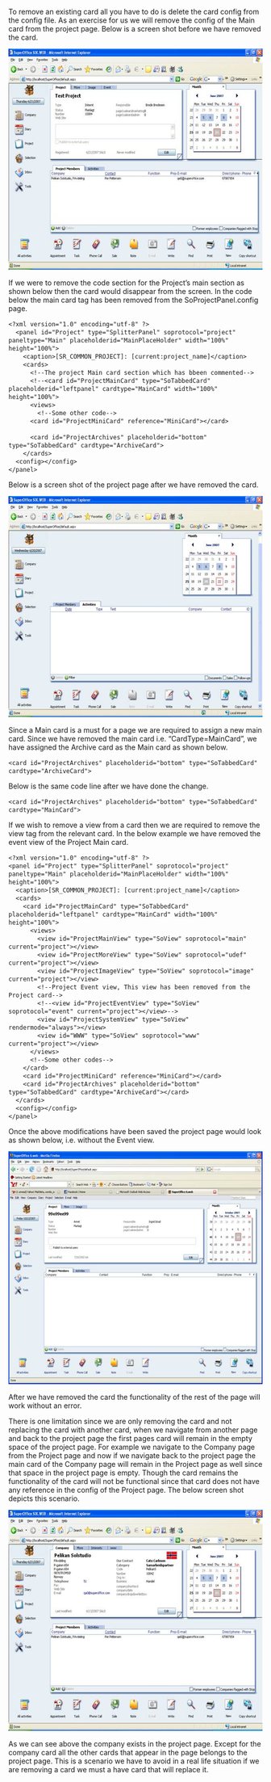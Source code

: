 <properties date="2016-06-24"
SortOrder="5"
/>

 To remove an existing card all you have to do is delete the card config from the config file. As an exercise for us we will remove the config of the Main card from the project page. Below is a screen shot before we have removed the card.

<img src="../Config%20-%20remove%20an%20existing%20card_files/image001.jpg" width="604" height="438" />

If we were to remove the code section for the Project’s main section as shown below then the card would disappear from the screen. In the code below the main card tag has been removed from the SoProjectPanel.config page.

```
<?xml version="1.0" encoding="utf-8" ?>
  <panel id="Project" type="SplitterPanel" soprotocol="project" paneltype="Main" placeholderid="MainPlaceHolder" width="100%" height="100%">
    <caption>[SR_COMMON_PROJECT]: [current:project_name]</caption>
    <cards>
      <!--The project Main card section which has bbeen commented-->
      <!--<card id="ProjectMainCard" type="SoTabbedCard" placeholderid="leftpanel" cardtype="MainCard" width="100%" height="100%">
      <views>
        <!--Some other code-->
      <card id="ProjectMiniCard" reference="MiniCard"></card>
 
      <card id="ProjectArchives" placeholderid="bottom" type="SoTabbedCard" cardtype="ArchiveCard">
    </cards>
  <config></config>
</panel>
```

 

Below is a screen shot of the project page after we have removed the card.

<img src="../Config%20-%20remove%20an%20existing%20card_files/image002.jpg" width="604" height="438" />

Since a Main card is a must for a page we are required to assign a new main card. Since we have removed the main card i.e. “CardType=MainCard”, we have assigned the Archive card as the Main card as shown below.

```
<card id="ProjectArchives" placeholderid="bottom" type="SoTabbedCard" cardtype="ArchiveCard">
```

 

Below is the same code line after we have done the change.

```
<card id="ProjectArchives" placeholderid="bottom" type="SoTabbedCard" cardtype="MainCard">
```

 

If we wish to remove a view from a card then we are required to remove the view tag from the relevant card. In the below example we have removed the event view of the Project Main card.

```
<?xml version="1.0" encoding="utf-8" ?>
<panel id="Project" type="SplitterPanel" soprotocol="project" paneltype="Main" placeholderid="MainPlaceHolder" width="100%" height="100%">
  <caption>[SR_COMMON_PROJECT]: [current:project_name]</caption>
  <cards>
    <card id="ProjectMainCard" type="SoTabbedCard" placeholderid="leftpanel" cardtype="MainCard" width="100%" height="100%">
      <views>
        <view id="ProjectMainView" type="SoView" soprotocol="main" current="project"></view>
        <view id="ProjectMoreView" type="SoView" soprotocol="udef" current="project"></view>
        <view id="ProjectImageView" type="SoView" soprotocol="image" current="project"></view>
        <!--Project Event view, This view has been removed from the Project card-->
        <!--<view id="ProjectEventView" type="SoView" soprotocol="event" current="project"></view>-->
        <view id="ProjectSystemView" type="SoView" rendermode="always"></view>
        <view id="WWW" type="SoView" soprotocol="www" current="project"></view>
      </views>
      <!--Some other codes-->    
    </card>
    <card id="ProjectMiniCard" reference="MiniCard"></card>
    <card id="ProjectArchives" placeholderid="bottom" type="SoTabbedCard" cardtype="ArchiveCard"></card>
  </cards>
  <config></config>
</panel>
```

 

Once the above modifications have been saved the project page would look as shown below, i.e. without the Event view.

<img src="../Config%20-%20remove%20an%20existing%20card_files/image003.jpg" width="611" height="461" />

After we have removed the card the functionality of the rest of the page will work without an error.

There is one limitation since we are only removing the card and not replacing the card with another card, when we navigate from another page and back to the project page the first pages card will remain in the empty space of the project page. For example we navigate to the Company page from the Project page and now if we navigate back to the project page the main card of the Company page will remain in the Project page as well since that space in the project page is empty. Though the card remains the functionality of the card will not be functional since that card does not have any reference in the config of the Project page. The below screen shot depicts this scenario.

<img src="../Config%20-%20remove%20an%20existing%20card_files/image004.jpg" width="604" height="438" />

As we can see above the company exists in the project page. Except for the company card all the other cards that appear in the page belongs to the project page. This is a scenario we have to avoid in a real life situation if we are removing a card we must a have card that will replace it.
